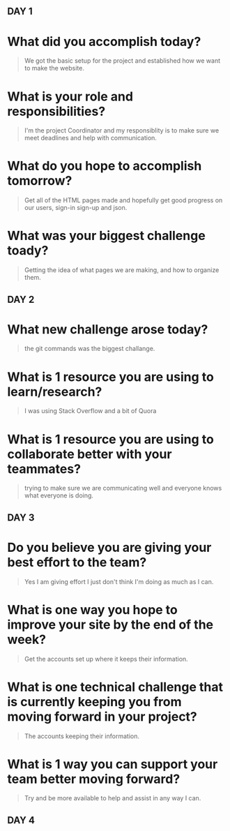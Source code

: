 ## DAY 1
# What did you accomplish today?
> We got the basic setup for the project and established how we want to make the website.
# What is your role and responsibilities?
> I'm the project Coordinator and my responsiblity is to make sure we meet deadlines and help with communication.
# What do you hope to accomplish tomorrow?
> Get all of the HTML pages made and hopefully get good progress on our users, sign-in sign-up and json.
# What was your biggest challenge toady?
> Getting the idea of what pages we are making, and how to organize them.

## DAY 2
# What new challenge arose today?
> the git commands was the biggest challange.
# What is 1 resource you are using to learn/research?
> I was using Stack Overflow and a bit of Quora
# What is 1 resource you are using to collaborate better with your teammates?
> trying to make sure we are communicating well and everyone knows what everyone is doing.

## DAY 3
# Do you believe you are giving your best effort to the team?
> Yes I am giving effort I just don't think I'm doing as much as I can.
# What is one way you hope to improve your site by the end of the week?
> Get the accounts set up where it keeps their information.
# What is one technical challenge that is currently keeping you from moving forward in your project?
> The accounts keeping their information.
# What is 1 way you can support your team better moving forward?
> Try and be more available to help and assist in any way I can.

## DAY 4
# 
> 
# 
> 
# 
> 
# 
> 